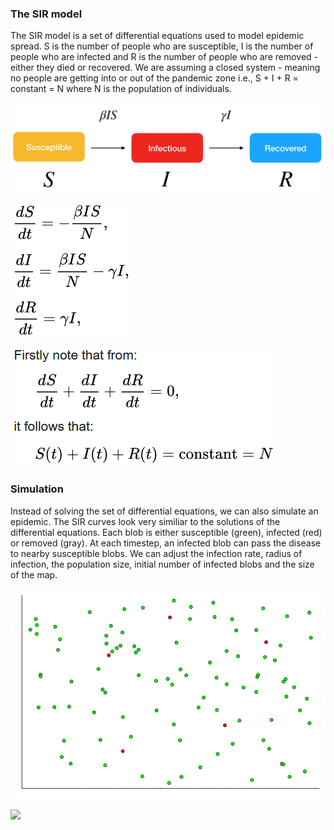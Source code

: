 ### The SIR model
The SIR model is a set of differential equations used to model epidemic spread. S is the number of people who are susceptible, I is the number of people who are infected and R is the number of people who are removed - either they died or recovered. We are assuming a closed system - meaning no people are getting into or out of the pandemic zone i.e., S + I + R = constant = N where N is the population of individuals. 

![](SIR.png)

![](diffeq1.png)

![](diffeq2.png)

### Simulation 
Instead of solving the set of differential equations, we can also simulate an epidemic. The SIR curves look very similiar to the solutions of the differential equations. Each blob is either susceptible (green), infected (red) or removed (gray). At each timestep, an infected blob can pass the disease to nearby susceptible blobs. We can adjust the infection rate, radius of infection, the population size, initial number of infected blobs and the size of the map. 

![](randomwalk.gif)

![](plot.png)

